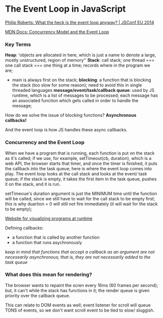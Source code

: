 # The Event Loop in JavaScript 

[Philip Roberts: What the heck is the event loop anyway? | JSConf EU 2014](https://www.youtube.com/watch?v=8aGhZQkoFbQ&t=)

[MDN Docs: Concurrency Model and the Event Loop](https://developer.mozilla.org/en-US/docs/Web/JavaScript/EventLoop)

### Key Terms 

__Heap__: 'objects are allocated in here, which is just a name to denote a large, mostly unstructured, region of memory''
__Stack__: call stack; one thread === one call stack === one thing at a time; records where in the program we are; 
  * main is always first on the stack; 
__blocking__: a function that is blocking the stack (too slow for some reason); need to avoid this in single threaded languages
__message/event/task/callback queue__: used by JS runtime, which is a list of messages to be processed; each message has an associated funciton which gets called in order to handle the message; 

How do we solve the issue of blocking functions? __Asynchronous callbacks!__

And the event loop is how JS handles these async callbacks.

### Concurrency and the Event Loop 

When we have a program that is running, each function is put on the stack as it's called; if we use, for example, setTimeout(cb, duration), which is a web API, the browser starts that timer, and once the timer is finished, it puts the callback into the task queue; here is where the event loop comes into play. The event loop looks at the call stack and looks at the event/ task queue; if the stack is empty, it takes the first item in the task queue, pushes it on the stack, and it is run.

setTimeoue's duration argument is just the MINIMUM time until the function will be called, since we still have to wait for the call stack to be empty first; this is why duartion = 0 will still not fire immediately (it will wait for the stack to be empty);

[Website for visualizing programs at runtime](http://latentflip.com/loupe/?code=JC5vbignYnV0dG9uJywgJ2NsaWNrJywgZnVuY3Rpb24gb25DbGljaygpIHsKICAgIHNldFRpbWVvdXQoZnVuY3Rpb24gdGltZXIoKSB7CiAgICAgICAgY29uc29sZS5sb2coJ1lvdSBjbGlja2VkIHRoZSBidXR0b24hJyk7ICAgIAogICAgfSwgMjAwMCk7Cn0pOwoKY29uc29sZS5sb2coIkhpISIpOwoKc2V0VGltZW91dChmdW5jdGlvbiB0aW1lb3V0KCkgewogICAgY29uc29sZS5sb2coIkNsaWNrIHRoZSBidXR0b24hIik7Cn0sIDUwMDApOwoKY29uc29sZS5sb2coIldlbGNvbWUgdG8gbG91cGUuIik7!!!PGJ1dHRvbj5DbGljayBtZSE8L2J1dHRvbj4%3D)

Defining callbacks: 
  * a function that is called by another function 
  * a function that runs asychronously 
  
*keep in mind that functions that accept a callback as an argument are not necessarily asynchronous; that is, they are not necessarily added to the task queue*

### What does this mean for rendering?
The browser wants to repaint the scren every 16ms (60 frames per second); but, it can't while the stack has functions in it; the render queue is given priority over the callback queue.

This can relate to DOM events as well; event listener for scroll will queue TONS of events, so we don't want scroll event to be tied to slow/ sluggish.

